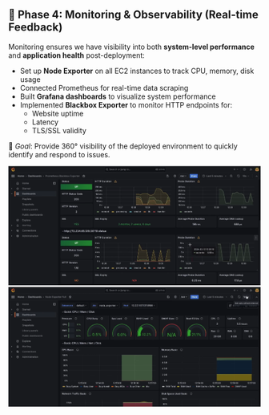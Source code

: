 ## 📌 Phase 4: Monitoring & Observability (Real-time Feedback)

Monitoring ensures we have visibility into both **system-level performance** and **application health** post-deployment:

- Set up **Node Exporter** on all EC2 instances to track CPU, memory, disk usage
- Connected Prometheus for real-time data scraping
- Built **Grafana dashboards** to visualize system performance
- Implemented **Blackbox Exporter** to monitor HTTP endpoints for:
  - Website uptime
  - Latency
  - TLS/SSL validity

🎯 *Goal*: Provide 360° visibility of the deployed environment to quickly identify and respond to issues.


![Pipeline Architecture](https://github.com/Maverick7t/Devops_project/raw/main/Phase_4/Screenshot%202025-08-04%20151312.png)
![Pipeline Monitoring](https://github.com/Maverick7t/Devops_project/blob/main/Phase_4/Screenshot%202025-08-04%20152256.png)

